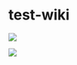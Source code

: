 # test-wiki

![](https://img.shields.io/endpoint?url=https://raw.githubusercontent.com/wiki/cctan777/test-wiki/my-badge.md)

![](https://github.com/cctan777/test-wiki/wiki/NoiseOptimiser-coverage-badge.svg)